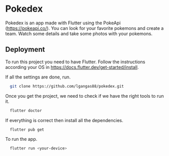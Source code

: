 
# Pokedex

Pokedex is an app made with Flutter using the PokeApi (https://pokeapi.co/). You can look for your favorite pokemons and create a team. Watch some details and take some photos with your pokemons.


## Deployment

To run this project you need to have Flutter. Follow the instructions according your OS in https://docs.flutter.dev/get-started/install.

If all the settings are done, run.

```bash
  git clone https://github.com/lgangas88/pokedex.git
```

Once you get the project, we need to check if we have the right tools to run it.

```bash
  flutter doctor
```

If everything is correct then install all the dependencies.

```bash
  flutter pub get
```

To run the app.

```bash
  flutter run <your-device>
```

